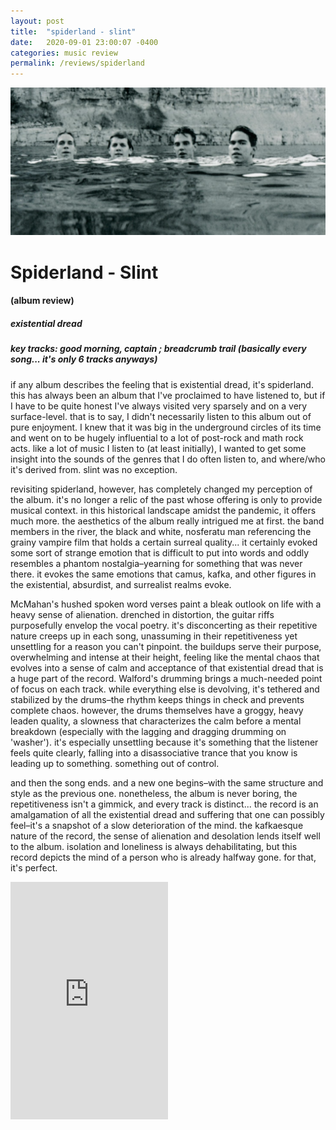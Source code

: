 ```yaml
---
layout: post
title:  "spiderland - slint"
date:   2020-09-01 23:00:07 -0400
categories: music review
permalink: /reviews/spiderland
---
```


![spiderland - slint](/assets/spiderland.png)

# Spiderland - Slint
#### (album review)

##### existential dread
##### key tracks: good morning, captain ; breadcrumb trail (basically every song... it's only 6 tracks anyways) 

if any album describes the feeling that is existential dread, it's spiderland. this has always been an album that I've proclaimed to have listened to, but if I have to be quite honest I've always visited very sparsely and on a very surface-level. that is to say, I didn't necessarily listen to this album out of pure enjoyment. I knew that it was big in the underground circles of its time and went on to be hugely influential to a lot of post-rock and math rock acts. like a lot of music I listen to (at least initially), I wanted to get some insight into the sounds of the genres that I do often listen to, and where/who it's derived from. slint was no exception.

revisiting spiderland, however, has completely changed my perception of the album. it's no longer a relic of the past whose offering is only to provide musical context. in this historical landscape amidst the pandemic, it offers much more. the aesthetics of the album really intrigued me at first. the band members in the river, the black and white, nosferatu man referencing the grainy vampire film that holds a certain surreal quality... it certainly evoked some sort of strange emotion that is difficult to put into words and oddly resembles a phantom nostalgia–yearning for something that was never there. it evokes the same emotions that camus, kafka, and other figures in the existential, absurdist, and surrealist realms evoke.

McMahan's hushed spoken word verses paint a bleak outlook on life with a heavy sense of alienation. drenched in distortion, the guitar riffs purposefully envelop the vocal poetry. it's disconcerting as their repetitive nature creeps up in each song, unassuming in their repetitiveness yet unsettling for a reason you can't pinpoint. the buildups serve their purpose, overwhelming and intense at their height, feeling like the mental chaos that evolves into a sense of calm and acceptance of that existential dread that is a huge part of the record. Walford's drumming brings a much-needed point of focus on each track. while everything else is devolving, it's tethered and stabilized by the drums–the rhythm keeps things in check and prevents complete chaos. however, the drums themselves have a groggy, heavy leaden quality, a slowness that characterizes the calm before a mental breakdown (especially with the lagging and dragging drumming on 'washer'). it's especially unsettling because it's something that the listener feels quite clearly, falling into a disassociative trance that you know is leading up to something. something out of control.

and then the song ends. and a new one begins–with the same structure and style as the previous one. nonetheless, the album is never boring, the repetitiveness isn't a gimmick, and every track is distinct... the record is an amalgamation of all the existential dread and suffering that one can possibly feel–it's a snapshot of a slow deterioration of the mind. the kafkaesque nature of the record, the sense of alienation and desolation lends itself well to the album.
isolation and loneliness is always dehabilitating, but this record depicts the mind of a person who is already halfway gone. for that, it's perfect.

<iframe src="https://open.spotify.com/embed/album/0cp3HJ6szImZfnVSPHDqAU" width="50%" height="380" frameborder="0" allowtransparency="true" allow="encrypted-media"></iframe>